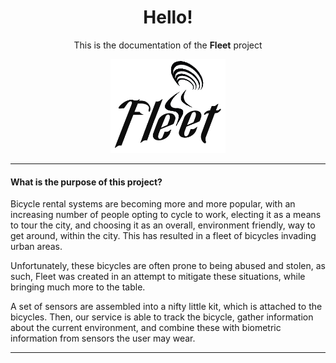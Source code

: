 <h1 style="text-align: center;"> Hello! </h1>

<p  style="text-align: center;">This is the documentation of the <b>Fleet</b> project</p>
<p style="text-align:center;"><img src="styles/img/fleet3.png" style="height:150px ; width: auto;"></p>


---


#### What is the purpose of this project? 

Bicycle rental systems are becoming more and more popular, with an increasing number of people opting to cycle to work, electing it as a means to tour the city, and choosing it as an overall, environment friendly, way to get around, within the city. This has resulted in a fleet of bicycles invading urban areas.

Unfortunately, these bicycles are often prone to being abused and stolen, as such, Fleet was created in an attempt to mitigate these situations, while bringing much more to the table.

A set of sensors are assembled into a nifty little kit, which is attached to the bicycles. Then, our service is able to track the bicycle, gather information about the current environment, and combine these with biometric information from sensors the user may wear.

---


<!--![Dashboard](../{{ site.baseurl }}/images/mockups/dashboard.png)-->
<!--
<div style="text-align: justified">-->